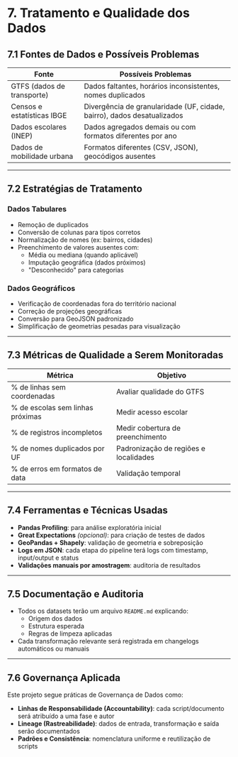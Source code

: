 # 7. Tratamento e Qualidade dos Dados

## 7.1 Fontes de Dados e Possíveis Problemas

| Fonte                      | Possíveis Problemas                                   |
|---------------------------|-------------------------------------------------------|
| GTFS (dados de transporte)| Dados faltantes, horários inconsistentes, nomes duplicados |
| Censos e estatísticas IBGE| Divergência de granularidade (UF, cidade, bairro), dados desatualizados |
| Dados escolares (INEP)    | Dados agregados demais ou com formatos diferentes por ano |
| Dados de mobilidade urbana| Formatos diferentes (CSV, JSON), geocódigos ausentes |

---

## 7.2 Estratégias de Tratamento

### Dados Tabulares
- Remoção de duplicados
- Conversão de colunas para tipos corretos
- Normalização de nomes (ex: bairros, cidades)
- Preenchimento de valores ausentes com:
  - Média ou mediana (quando aplicável)
  - Imputação geográfica (dados próximos)
  - "Desconhecido" para categorias

### Dados Geográficos
- Verificação de coordenadas fora do território nacional
- Correção de projeções geográficas
- Conversão para GeoJSON padronizado
- Simplificação de geometrias pesadas para visualização

---

## 7.3 Métricas de Qualidade a Serem Monitoradas

| Métrica                          | Objetivo |
|----------------------------------|----------|
| % de linhas sem coordenadas      | Avaliar qualidade do GTFS |
| % de escolas sem linhas próximas | Medir acesso escolar |
| % de registros incompletos       | Medir cobertura de preenchimento |
| % de nomes duplicados por UF     | Padronização de regiões e localidades |
| % de erros em formatos de data   | Validação temporal |

---

## 7.4 Ferramentas e Técnicas Usadas

- **Pandas Profiling**: para análise exploratória inicial
- **Great Expectations** *(opcional)*: para criação de testes de dados
- **GeoPandas + Shapely**: validação de geometria e sobreposição
- **Logs em JSON**: cada etapa do pipeline terá logs com timestamp, input/output e status
- **Validações manuais por amostragem**: auditoria de resultados

---

## 7.5 Documentação e Auditoria

- Todos os datasets terão um arquivo `README.md` explicando:
  - Origem dos dados
  - Estrutura esperada
  - Regras de limpeza aplicadas
- Cada transformação relevante será registrada em changelogs automáticos ou manuais

---

## 7.6 Governança Aplicada

Este projeto segue práticas de Governança de Dados como:

- **Linhas de Responsabilidade (Accountability)**: cada script/documento será atribuído a uma fase e autor
- **Lineage (Rastreabilidade)**: dados de entrada, transformação e saída serão documentados
- **Padrões e Consistência**: nomenclatura uniforme e reutilização de scripts

